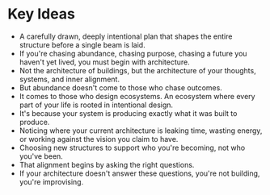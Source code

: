 # Key Ideas

- A carefully drawn, deeply intentional plan that shapes the entire structure before a single beam is laid.
- If you're chasing abundance, chasing purpose, chasing a future you haven't yet lived, you must begin with architecture.
- Not the architecture of buildings, but the architecture of your thoughts, systems, and inner alignment.
- But abundance doesn't come to those who chase outcomes.
- It comes to those who design ecosystems. An ecosystem where every part of your life is rooted in intentional design.
- It's because your system is producing exactly what it was built to produce.
- Noticing where your current architecture is leaking time, wasting energy, or working against the vision you claim to have.
- Choosing new structures to support who you're becoming, not who you've been.
- That alignment begins by asking the right questions.
- If your architecture doesn't answer these questions, you're not building, you're improvising.
